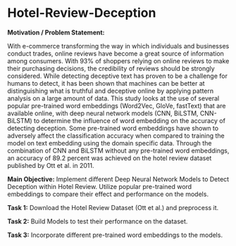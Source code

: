 # Hotel-Review-Deception

**Motivation / Problem Statement:**

With e-commerce transforming the way in which individuals and businesses conduct trades, online reviews have become a great source of information among consumers. With 93\% of shoppers relying on online reviews to make their purchasing decisions, the credibility of reviews should be strongly considered. While detecting deceptive text has proven to be a challenge for humans to detect, it has been shown that machines can be better at distinguishing what is truthful and deceptive online by applying pattern analysis on a large amount of data. This study looks at the use of several popular pre-trained word embeddings (Word2Vec, GloVe, fastText) that are available online, with deep neural network models (CNN, BiLSTM, CNN-BiLSTM) to determine the influence of word embedding on the accuracy of detecting deception. Some pre-trained word embeddings have shown to adversely affect the classification accuracy when compared to training the model on text embedding using the domain specific data. Through the combination of CNN and BiLSTM without any pre-trained word embeddings, an accuracy of 89.2 percent was achieved on the hotel review dataset published by Ott et al. in 2011. 


**Main Objective:** Implement different Deep Neural Network Models to Detect Deception within Hotel Review. Utilize popular pre-trained word embeddings to compare their effect and performance on the models.

**Task 1:** Download the Hotel Review Dataset (Ott et al.) and preprocess it.

**Task 2:** Build Models to test their performance on the dataset.

**Task 3:** Incorporate different pre-trained word embeddings to the models.
